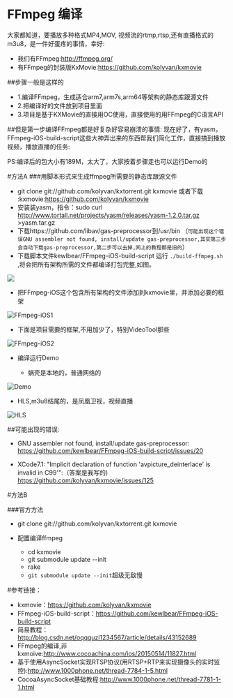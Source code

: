# FFmpeg 编译

大家都知道，要播放多种格式MP4,MOV, 视频流的rtmp,rtsp,还有直播格式的m3u8，是一件好蛋疼的事情，幸好:
-	我们有FFmpeg:http://ffmpeg.org/
-	有FFmpeg的封装版KxMovie:https://github.com/kolyvan/kxmovie


##步骤一般是这样的
- 1.编译FFmpeg，生成适合arm7,arm7s,arm64等架构的静态库跟源文件
- 2.把编译好的文件放到项目里面
- 3.项目是基于KXMovie的直接用OC使用，直接使用的用FFmpeg的C语言API
	
	
##但是第一步编译FFmpeg都是好复杂好容易崩溃的事情:
现在好了，有yasm，FFmpeg-iOS-build-script这些大神弄出来的东西帮我们简化工作，直接搞到播放视频，播放直播的任务:


PS:编译后的包大小有189M，太大了，大家按着步骤走也可以运行Demo的


#方法A
###用脚本形式来生成ffmpeg所需要的静态库跟源文件
- git clone git://github.com/kolyvan/kxtorrent.git kxmovie 或者下载 :kxmovie:https://github.com/kolyvan/kxmovie
- 安装装yasm，指令：sudo curl http://www.tortall.net/projects/yasm/releases/yasm-1.2.0.tar.gz >yasm.tar.gz
- 下载https://github.com/libav/gas-preprocessor到/usr/bin 
  （`可能出现这个错误GNU assembler not found, install/update gas-preprocessor,其实第三步会自动下载gas-preprocessor,第二步可以去掉,网上的教程都是旧的`）
- 下载脚本文件kewlbear/FFmpeg-iOS-build-script 运行 `./build-ffmpeg.sh
`,将会把所有架构所需的文件都编译打包完整,如图。

![](http://7xo1qe.com1.z0.glb.clouddn.com/git%2Fkx_thin.png)


- 把FFmpeg-iOS这个包含所有架构的文件添加到kxmovie里，并添加必要的框架


![FFmpeg-iOS1](http://7xo1qe.com1.z0.glb.clouddn.com/git%2Fkx_total.png)

-	下面是项目需要的框架,不用加少了，特别VideoTool那些

![FFmpeg-iOS2](http://7xo1qe.com1.z0.glb.clouddn.com/git%2Fkx_frameowork_s.png)

- 编译运行Demo

  -	蜗壳是本地的，普通网络的
  
![Demo](http://7xo1qe.com1.z0.glb.clouddn.com/git%2Fkx_video.png)

  -	HLS,m3u8结尾的，是凤凰卫视，视频直播
  
![HLS](http://7xo1qe.com1.z0.glb.clouddn.com/git%2Fkx_m3u8.png)


##可能出现的错误:
- GNU assembler not found, install/update gas-preprocessor:
https://github.com/kewlbear/FFmpeg-iOS-build-script/issues/20

- XCode7.1: "Implicit declaration of function 'avpicture_deinterlace' is invalid in C99'":（答案是我写的)
https://github.com/kolyvan/kxmovie/issues/125



#方法B

###官方方法
 -  git clone git://github.com/kolyvan/kxtorrent.git kxmovie

- 配置编译ffmpeg
  -  cd kxmovie
  -  git submodule update --init
  -  rake
  - `git submodule update --init`超级无敌慢

#参考链接：

- kxmovie：https://github.com/kolyvan/kxmovie
- FFmpeg-iOS-build-script：https://github.com/kewlbear/FFmpeg-iOS-build-script
- 简易教程：http://blog.csdn.net/oqqquzi1234567/article/details/43152689
- FFmpeg的编译,非kxmoive:http://www.cocoachina.com/ios/20150514/11827.html
- 基于使用AsyncSocket实现RTSP协议(用RTSP+RTP来实现摄像头的实时监控):http://www.1000phone.net/thread-7784-1-5.html
- CocoaAsyncSocket基础教程:http://www.1000phone.net/thread-7781-1-1.html







